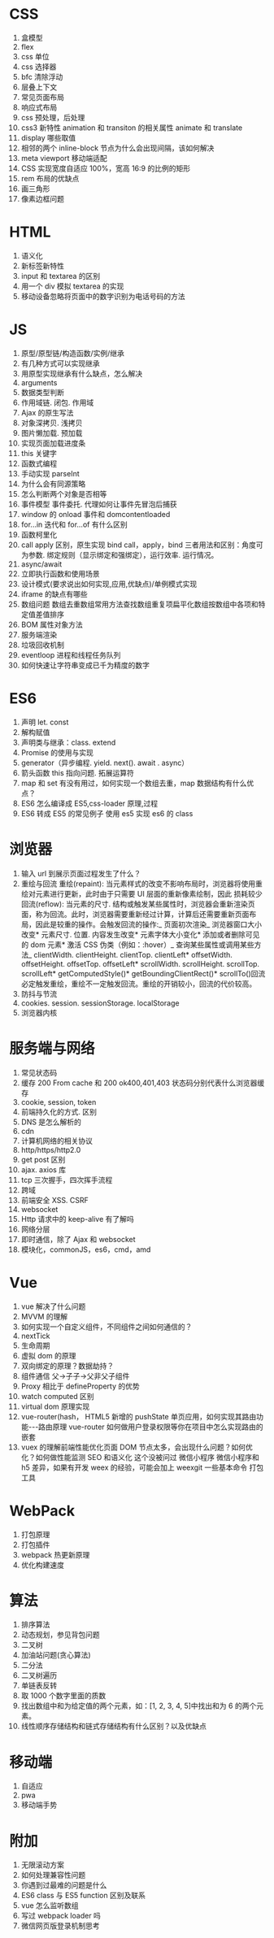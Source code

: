 # CSS

1. 盒模型
2. flex
3. css 单位
4. css 选择器
5. bfc 清除浮动
6. 层叠上下文
7. 常见页面布局
8. 响应式布局
9. css 预处理，后处理
10. css3 新特性 animation 和 transiton 的相关属性 animate 和 translate
11. display 哪些取值
12. 相邻的两个 inline-block 节点为什么会出现间隔，该如何解决
13. meta viewport 移动端适配
14. CSS 实现宽度自适应 100%，宽高 16:9 的比例的矩形
15. rem 布局的优缺点
16. 画三角形
17. 像素边框问题

# HTML

1. 语义化
2. 新标签新特性
3. input 和 textarea 的区别
4. 用一个 div 模拟 textarea 的实现
5. 移动设备忽略将页面中的数字识别为电话号码的方法

# JS

1. 原型/原型链/构造函数/实例/继承
2. 有几种方式可以实现继承
3. 用原型实现继承有什么缺点，怎么解决
4. arguments
5. 数据类型判断
6. 作用域链. 闭包. 作用域
7. Ajax 的原生写法
8. 对象深拷贝. 浅拷贝
9. 图片懒加载. 预加载
10. 实现页面加载进度条
11. this 关键字
12. 函数式编程
13. 手动实现 parseInt
14. 为什么会有同源策略
15. 怎么判断两个对象是否相等
16. 事件模型 事件委托. 代理如何让事件先冒泡后捕获
17. window 的 onload 事件和 domcontentloaded
18. for...in 迭代和 for...of 有什么区别
19. 函数柯里化
20. call apply 区别，原生实现 bind call，apply，bind 三者用法和区别：角度可为参数. 绑定规则（显示绑定和强绑定），运行效率. 运行情况。
21. async/await
22. 立即执行函数和使用场景
23. 设计模式(要求说出如何实现,应用,优缺点)/单例模式实现
24. iframe 的缺点有哪些
25. 数组问题 数组去重数组常用方法查找数组重复项扁平化数组按数组中各项和特定值差值排序
26. BOM 属性对象方法
27. 服务端渲染
28. 垃圾回收机制
29. eventloop 进程和线程任务队列
30. 如何快速让字符串变成已千为精度的数字

# ES6

1. 声明 let. const
2. 解构赋值
3. 声明类与继承：class. extend
4. Promise 的使用与实现
5. generator（异步编程. yield. next(). await . async）
6. 箭头函数 this 指向问题. 拓展运算符
7. map 和 set 有没有用过，如何实现一个数组去重，map 数据结构有什么优点？
8. ES6 怎么编译成 ES5,css-loader 原理,过程
9. ES6 转成 ES5 的常见例子 使用 es5 实现 es6 的 class

# 浏览器

1. 输入 url 到展示页面过程发生了什么？
2. 重绘与回流 重绘(repaint): 当元素样式的改变不影响布局时，浏览器将使用重绘对元素进行更新，此时由于只需要 UI 层面的重新像素绘制，因此 损耗较少回流(reflow): 当元素的尺寸. 结构或触发某些属性时，浏览器会重新渲染页面，称为回流。此时，浏览器需要重新经过计算，计算后还需要重新页面布局，因此是较重的操作。会触发回流的操作:_ 页面初次渲染_ 浏览器窗口大小改变* 元素尺寸. 位置. 内容发生改变* 元素字体大小变化* 添加或者删除可见的 dom 元素* 激活 CSS 伪类（例如：:hover）_ 查询某些属性或调用某些方法_ clientWidth. clientHeight. clientTop. clientLeft* offsetWidth. offsetHeight. offsetTop. offsetLeft* scrollWidth. scrollHeight. scrollTop. scrollLeft* getComputedStyle()* getBoundingClientRect()\* scrollTo()回流必定触发重绘，重绘不一定触发回流。重绘的开销较小，回流的代价较高。
3. 防抖与节流
4. cookies. session. sessionStorage. localStorage
5. 浏览器内核

# 服务端与网络

1. 常见状态码
2. 缓存 200 From cache 和 200 ok400,401,403 状态码分别代表什么浏览器缓存
3. cookie, session, token
4. 前端持久化的方式. 区别
5. DNS 是怎么解析的
6. cdn
7. 计算机网络的相关协议
8. http/https/http2.0
9. get post 区别
10. ajax. axios 库
11. tcp 三次握手，四次挥手流程
12. 跨域
13. 前端安全 XSS. CSRF
14. websocket
15. Http 请求中的 keep-alive 有了解吗
16. 网络分层
17. 即时通信，除了 Ajax 和 websocket
18. 模块化，commonJS，es6，cmd，amd

# Vue

1. vue 解决了什么问题
2. MVVM 的理解
3. 如何实现一个自定义组件，不同组件之间如何通信的？
4. nextTick
5. 生命周期
6. 虚拟 dom 的原理
7. 双向绑定的原理？数据劫持？
8. 组件通信 父->子子->父非父子组件
9. Proxy 相比于 defineProperty 的优势
10. watch computed 区别
11. virtual dom 原理实现
12. vue-router(hash， HTML5 新增的 pushState 单页应用，如何实现其路由功能---路由原理 vue-router 如何做用户登录权限等你在项目中怎么实现路由的嵌套
13. vuex 的理解前端性能优化页面 DOM 节点太多，会出现什么问题？如何优化？如何做性能监测 SEO 和语义化 这个没被问过 微信小程序 微信小程序和 h5 差异，如果有开发 weex 的经验，可能会加上 weexgit 一些基本命令 打包工具

# WebPack

1. 打包原理
2. 打包插件
3. webpack 热更新原理
4. 优化构建速度

# 算法

1. 排序算法
2. 动态规划，参见背包问题
3. 二叉树
4. 加油站问题(贪心算法)
5. 二分法
6. 二叉树遍历
7. 单链表反转
8. 取 1000 个数字里面的质数
9. 找出数组中和为给定值的两个元素，如：[1, 2, 3, 4, 5]中找出和为 6 的两个元素。
10. 线性顺序存储结构和链式存储结构有什么区别？以及优缺点

# 移动端

1. 自适应
2. pwa
3. 移动端手势

# 附加

1. 无限滚动方案
2. 如何处理兼容性问题
3. 你遇到过最难的问题是什么
4. ES6 class 与 ES5 function 区别及联系
5. vue 怎么监听数组
6. 写过 webpack loader 吗
7. 微信网页版登录机制思考
